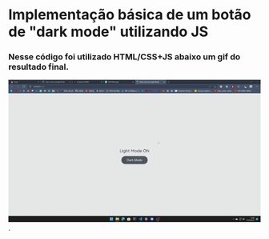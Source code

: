 
# Implementação básica de um botão de "dark mode" utilizando JS

### Nesse código foi utilizado HTML/CSS+JS abaixo um gif do resultado final.

![Alt Text](https://raw.githubusercontent.com/davi-tr/dark-mode/main/preview.gif)
.